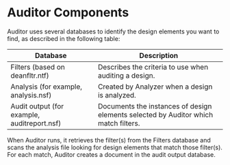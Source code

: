 # Auditor Components

Auditor uses several databases to identify the design elements you want to find, as described in the following table:

| Database | Description |
| --- | --- |
| Filters (based on deanfltr.ntf) | Describes the criteria to use when auditing a design. |
| Analysis (for example, analysis.nsf) | Created by Analyzer when a design is analyzed. |
| Audit output (for example, auditreport.nsf) | Documents the instances of design elements selected by Auditor which match filters. |

When Auditor runs, it retrieves the filter(s) from the Filters database and scans the analysis file looking for design elements that match those filter(s). For each match, Auditor creates a document in the audit output database.
